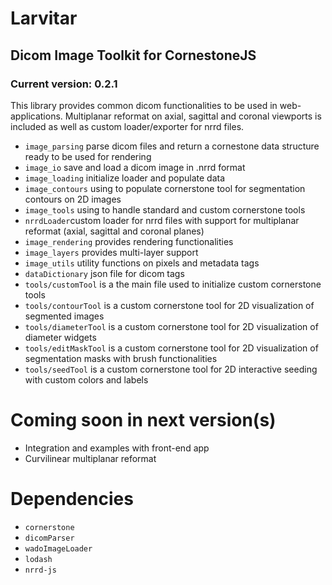 # Larvitar

## Dicom Image Toolkit for CornestoneJS

### Current version: 0.2.1

This library provides common dicom functionalities to be used in web-applications. Multiplanar reformat on axial, sagittal and coronal viewports is included as well as custom loader/exporter for nrrd files.

- `image_parsing` parse dicom files and return a cornestone data structure ready to be used for rendering
- `image_io` save and load a dicom image in .nrrd format
- `image_loading` initialize loader and populate data
- `image_contours` using to populate cornerstone tool for segmentation contours on 2D images
- `image_tools` using to handle standard and custom cornerstone tools
- `nrrdLoader`custom loader for nrrd files with support for multiplanar reformat (axial, sagittal and coronal planes)
- `image_rendering` provides rendering functionalities
- `image_layers` provides multi-layer support
- `image_utils` utility functions on pixels and metadata tags
- `dataDictionary` json file for dicom tags
- `tools/customTool` is a the main file used to initialize custom cornerstone tools
- `tools/contourTool` is a custom cornerstone tool for 2D visualization of segmented images
- `tools/diameterTool` is a custom cornerstone tool for 2D visualization of diameter widgets
- `tools/editMaskTool` is a custom cornerstone tool for 2D visualization of segmentation masks with brush functionalities
- `tools/seedTool` is a custom cornerstone tool for 2D interactive seeding with custom colors and labels

# Coming soon in next version(s)

- Integration and examples with front-end app
- Curvilinear multiplanar reformat

# Dependencies

- `cornerstone`
- `dicomParser`
- `wadoImageLoader`
- `lodash`
- `nrrd-js`
